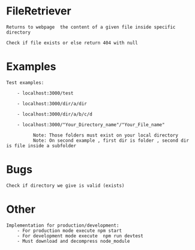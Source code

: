 # FileRetriever
    Returns to webpage  the content of a given file inside specific directory

    Check if file exists or else return 404 with null
    

# Examples
    Test examples:
    
        - localhost:3000/test
        
        - localhost:3000/dir/a/dir
        
        - localhost:3000/dir/a/b/c/d
        
        - localhost:3000/"Your_Directory_name"/"Your_File_name"
        
              Note: Those folders must exist on your local directory
              Note: On second example , first dir is folder , second dir is file inside a subfolder
              
# Bugs

    Check if directory we give is valid (exists)



# Other

    Implementation for production/development:
        - For production mode execute npm start
        - For development mode execute  npm run devtest
        - Must download and decompress node_module
